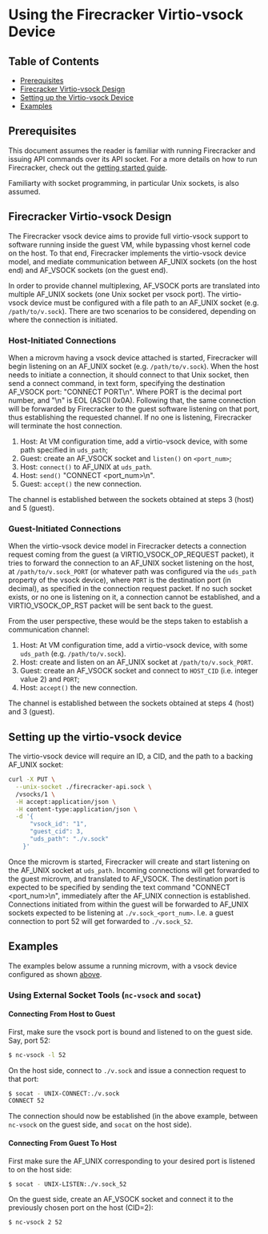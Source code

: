 # Using the Firecracker Virtio-vsock Device

## Table of Contents

- [Prerequisites](#prerequisites)
- [Firecracker Virtio-vsock Design](#firecracker-virtio-vsock-design)
- [Setting up the Virtio-vsock Device](#setting-up-the-virtio-vsock-device)
- [Examples](#examples)

## Prerequisites

This document assumes the reader is familiar with running Firecracker and
issuing API commands over its API socket. For a more details on how to run
Firecracker, check out the [getting started guide](getting-started.md).

Familiarty with socket programming, in particular Unix sockets, is also
assumed.

## Firecracker Virtio-vsock Design

The Firecracker vsock device aims to provide full virtio-vsock support to
software running inside the guest VM, while bypassing vhost kernel code on the
host. To that end, Firecracker implements the virtio-vsock device model, and
mediate communication between AF_UNIX sockets (on the host end) and AF_VSOCK
sockets (on the guest end). 

In order to provide channel multiplexing, AF_VSOCK ports are translated into
multiple AF_UNIX sockets (one Unix socket per vsock port). The virtio-vsock
device must be configured with a file path to an AF_UNIX socket (e.g.
`/path/to/v.sock`). There are two scenarios to be considered, depending on
where the connection is initiated.

### Host-Initiated Connections

When a microvm having a vsock device attached is started, Firecracker will
begin listening on an AF_UNIX socket (e.g. `/path/to/v.sock`). When the host
needs to initiate a connection, it should connect to that Unix socket, then
send a connect command, in text form, specifying the destination AF_VSOCK port:
"CONNECT PORT\n". Where PORT is the decimal port number, and "\n" is EOL (ASCII
0x0A). Following that, the same connection will be forwarded by Firecracker to
the guest software listening on that port, thus establishing the requested
channel. If no one is listening, Firecracker will terminate the host
connection.

1. Host: At VM configuration time, add a virtio-vsock device, with some path
   specified in `uds_path`;
2. Guest: create an AF_VSOCK socket and `listen()` on `<port_num>`;
3. Host: `connect()` to AF_UNIX at `uds_path`.
4. Host: `send()` "CONNECT <port_num>\n".
5. Guest: `accept()` the new connection.

The channel is established between the sockets obtained at steps 3 (host)
and 5 (guest).

### Guest-Initiated Connections

When the virtio-vsock device model in Firecracker detects a connection request
coming from the guest (a VIRTIO_VSOCK_OP_REQUEST packet), it tries to forward
the connection to an AF_UNIX socket listening on the host, at
`/path/to/v.sock_PORT` (or whatever path was configured via the `uds_path`
property of the vsock device), where `PORT` is the destination port (in
decimal), as specified in the connection request packet. If no such socket
exists, or no one is listening on it, a connection cannot be established, and a
VIRTIO_VSOCK_OP_RST packet will be sent back to the guest.

From the user perspective, these would be the steps taken to establish a
communication channel:

1. Host: At VM configuration time, add a virtio-vsock device, with some
   `uds_path` (e.g. `/path/to/v.sock`).
2. Host: create and listen on an AF_UNIX socket at `/path/to/v.sock_PORT`.
3. Guest: create an AF_VSOCK socket and connect to `HOST_CID` (i.e. integer
   value 2) and `PORT`;
4. Host: `accept()` the new connection.

The channel is established between the sockets obtained at steps 4 (host)
and 3 (guest).

## Setting up the virtio-vsock device

The virtio-vsock device will require an ID, a CID, and the path to a backing
AF_UNIX socket:

```bash
curl -X PUT \
  --unix-socket ./firecracker-api.sock \
  /vsocks/1 \
  -H accept:application/json \
  -H content-type:application/json \
  -d '{
      "vsock_id": "1",
      "guest_cid": 3,
      "uds_path": "./v.sock"
    }'
```

Once the microvm is started, Firecracker will create and start listening on the
AF_UNIX socket at `uds_path`. Incoming connections will get forwarded to the
guest microvm, and translated to AF_VSOCK. The destination port is expected to
be specified by sending the text command "CONNECT <port_num>\n", immediately
after the AF_UNIX connection is established. Connections initiated from within
the guest will be forwarded to AF_UNIX sockets expected to be listening at
`./v.sock_<port_num>`. I.e. a guest connection to port 52 will get forwarded to
`./v.sock_52`.

## Examples

The examples below assume a running microvm, with a vsock device configured as
shown [above](#setting-up-the-virtio-vsock-device).


### Using External Socket Tools (`nc-vsock` and `socat`)

#### Connecting From Host to Guest

First, make sure the vsock port is bound and listened to on the guest side.
Say, port 52:

```bash
$ nc-vsock -l 52
```

On the host side, connect to `./v.sock` and issue a connection request to that
port:

```bash
$ socat - UNIX-CONNECT:./v.sock
CONNECT 52

```

The connection should now be established (in the above example, between
`nc-vsock` on the guest side, and `socat` on the host side).

#### Connecting From Guest To Host

First make sure the AF_UNIX corresponding to your desired port is listened to
on the host side:

```bash
$ socat - UNIX-LISTEN:./v.sock_52
```

On the guest side, create an AF_VSOCK socket and connect it to the previously
chosen port on the host (CID=2):

```bash
$ nc-vsock 2 52
```
